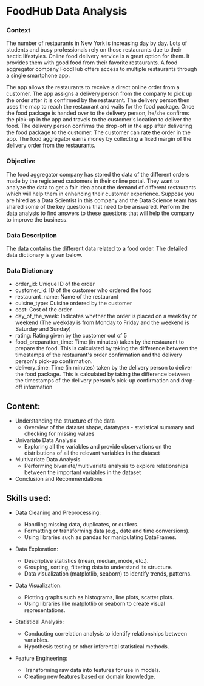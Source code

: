 # FoodHub Data Analysis


### Context

The number of restaurants in New York is increasing day by day. Lots of students and busy professionals rely on those restaurants due to their hectic lifestyles. Online food delivery service is a great option for them. It provides them with good food from their favorite restaurants. A food aggregator company FoodHub offers access to multiple restaurants through a single smartphone app.

The app allows the restaurants to receive a direct online order from a customer. The app assigns a delivery person from the company to pick up the order after it is confirmed by the restaurant. The delivery person then uses the map to reach the restaurant and waits for the food package. Once the food package is handed over to the delivery person, he/she confirms the pick-up in the app and travels to the customer's location to deliver the food. The delivery person confirms the drop-off in the app after delivering the food package to the customer. The customer can rate the order in the app. The food aggregator earns money by collecting a fixed margin of the delivery order from the restaurants.

### Objective

The food aggregator company has stored the data of the different orders made by the registered customers in their online portal. They want to analyze the data to get a fair idea about the demand of different restaurants which will help them in enhancing their customer experience. Suppose you are hired as a Data Scientist in this company and the Data Science team has shared some of the key questions that need to be answered. Perform the data analysis to find answers to these questions that will help the company to improve the business. 

### Data Description

The data contains the different data related to a food order. The detailed data dictionary is given below.

### Data Dictionary

* order_id: Unique ID of the order
* customer_id: ID of the customer who ordered the food
* restaurant_name: Name of the restaurant
* cuisine_type: Cuisine ordered by the customer
* cost: Cost of the order
* day_of_the_week: Indicates whether the order is placed on a weekday or weekend (The weekday is from Monday to Friday and the weekend is Saturday and Sunday)
* rating: Rating given by the customer out of 5
* food_preparation_time: Time (in minutes) taken by the restaurant to prepare the food. This is calculated by taking the difference between the timestamps of the restaurant's order confirmation and the delivery person's pick-up confirmation.
* delivery_time: Time (in minutes) taken by the delivery person to deliver the food package. This is calculated by taking the difference between the timestamps of the delivery person's pick-up confirmation and drop-off information



## Content:
* Understanding the structure of the data
  * Overview of the dataset shape, datatypes - statistical summary and checking for missing values 
* Univariate Data Analysis
  * Exploring all the variables and provide observations on the distributions of all the relevant variables in the dataset
* Multivariate Data Analysis
  * Performing bivariate/multivariate analysis to explore relationships between the important variables in the dataset
* Conclusion and Recommendations

## Skills used: 
* Data Cleaning and Preprocessing:
  * Handling missing data, duplicates, or outliers.
  * Formatting or transforming data (e.g., date and time conversions).
  * Using libraries such as pandas for manipulating DataFrames.

* Data Exploration:
  * Descriptive statistics (mean, median, mode, etc.).
  * Grouping, sorting, filtering data to understand its structure.
  * Data visualization (matplotlib, seaborn) to identify trends, patterns.

* Data Visualization:
  * Plotting graphs such as histograms, line plots, scatter plots.
  * Using libraries like matplotlib or seaborn to create visual representations.

* Statistical Analysis:
  * Conducting correlation analysis to identify relationships between variables.
  * Hypothesis testing or other inferential statistical methods.

* Feature Engineering:
  * Transforming raw data into features for use in models.
  * Creating new features based on domain knowledge.
